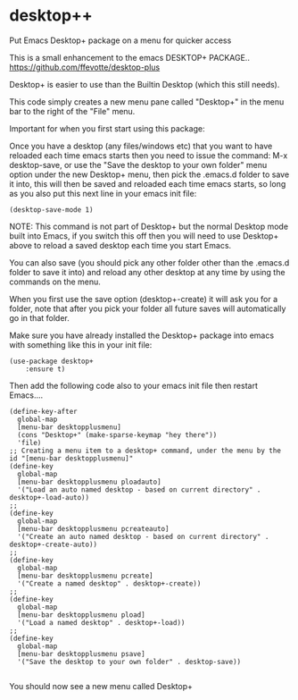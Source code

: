 # desktop++
Put Emacs Desktop+ package on a menu for quicker access

This is a small enhancement to the emacs DESKTOP+ PACKAGE.. https://github.com/ffevotte/desktop-plus

Desktop+ is easier to use than the Builtin Desktop (which this still needs).

This code simply creates a new menu pane called "Desktop+" in the menu bar to the right of the "File" menu.

Important for when you first start using this package:

Once you have a desktop (any files/windows etc) that you want to have reloaded each time emacs starts then you need to issue the command: M-x desktop-save, or use the "Save the desktop to your own folder" menu option under the new Desktop+ menu, then pick the .emacs.d folder to save it into, this will then be saved and reloaded each time emacs starts, so long as you also put this next line in your emacs init file:
```
(desktop-save-mode 1)
```
NOTE: This command is not part of Desktop+ but the normal Desktop mode built into Emacs, if you switch this off then you will need to use Desktop+ above to reload a saved desktop each time you start Emacs.

You can also save (you should pick any other folder other than the .emacs.d folder to save it into) and reload any other desktop at any time by using the commands on the menu.

When you first use the save option (desktop+-create) it will ask you for a folder, note that after you pick your folder all future saves will automatically go in that folder.


Make sure you have already installed the Desktop+ package into emacs with something like this in your init file:

```
(use-package desktop+
    :ensure t)
```

Then add the following code also to your emacs init file then restart Emacs....

```
(define-key-after
  global-map
  [menu-bar desktopplusmenu]
  (cons "Desktop+" (make-sparse-keymap "hey there"))
  'file)
;; Creating a menu item to a desktop+ command, under the menu by the id "[menu-bar desktopplusmenu]"
(define-key
  global-map
  [menu-bar desktopplusmenu ploadauto]
  '("Load an auto named desktop - based on current directory" . desktop+-load-auto))
;;
(define-key
  global-map
  [menu-bar desktopplusmenu pcreateauto]
  '("Create an auto named desktop - based on current directory" . desktop+-create-auto))
;;
(define-key
  global-map
  [menu-bar desktopplusmenu pcreate]
  '("Create a named desktop" . desktop+-create))
;;
(define-key
  global-map
  [menu-bar desktopplusmenu pload]
  '("Load a named desktop" . desktop+-load))
;; 
(define-key
  global-map
  [menu-bar desktopplusmenu psave]
  '("Save the desktop to your own folder" . desktop-save))
 
 ```
 
 You should now see a new menu called Desktop+
